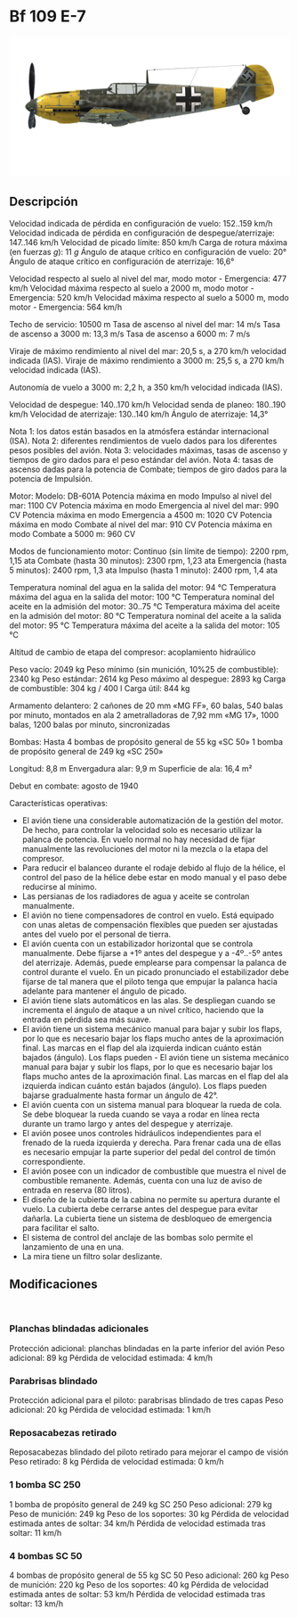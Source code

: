 # Bf 109 E-7

![bf109e7](../images/bf109e7.png)

## Descripción

Velocidad indicada de pérdida en configuración de vuelo: 152..159 km/h
Velocidad indicada de pérdida en configuración de despegue/aterrizaje: 147..146 km/h
Velocidad de picado límite: 850 km/h
Carga de rotura máxima (en fuerzas <i>g</i>): 11 <i>g</i>
Ángulo de ataque crítico en configuración de vuelo: 20°
Ángulo de ataque crítico en configuración de aterrizaje: 16,6°

Velocidad respecto al suelo al nivel del mar, modo motor - Emergencia: 477 km/h
Velocidad máxima respecto al suelo a 2000 m, modo motor - Emergencia: 520 km/h
Velocidad máxima respecto al suelo a 5000 m, modo motor - Emergencia: 564 km/h

Techo de servicio: 10500 m
Tasa de ascenso al nivel del mar: 14 m/s
Tasa de ascenso a 3000 m: 13,3 m/s
Tasa de ascenso a 6000 m: 7 m/s

Viraje de máximo rendimiento al nivel del mar: 20,5 s, a 270 km/h velocidad indicada (IAS).
Viraje de máximo rendimiento a 3000 m: 25,5 s, a 270 km/h velocidad indicada (IAS).

Autonomía de vuelo a 3000 m: 2,2 h, a 350 km/h velocidad indicada (IAS).

Velocidad de despegue: 140..170 km/h
Velocidad senda de planeo: 180..190 km/h
Velocidad de aterrizaje: 130..140 km/h
Ángulo de aterrizaje: 14,3°

Nota 1: los datos están basados en la atmósfera estándar internacional (ISA).
Nota 2: diferentes rendimientos de vuelo dados para los diferentes pesos posibles del avión.
Nota 3: velocidades máximas, tasas de ascenso y tiempos de giro dados para el peso estándar del avión.
Nota 4: tasas de ascenso dadas para la potencia de Combate; tiempos de giro dados para la potencia de Impulsión.

Motor:
Modelo: DB-601A
Potencia máxima en modo Impulso al nivel del mar: 1100 CV
Potencia máxima en modo Emergencia al nivel del mar: 990 CV
Potencia máxima en modo Emergencia a 4500 m: 1020 CV
Potencia máxima en modo Combate al nivel del mar: 910 CV
Potencia máxima en modo Combate a 5000 m: 960 CV

Modos de funcionamiento motor:
Continuo (sin límite de tiempo): 2200 rpm, 1,15 ata
Combate (hasta 30 minutos): 2300 rpm, 1,23 ata
Emergencia (hasta 5 minutos): 2400 rpm, 1,3 ata
Impulso (hasta 1 minuto): 2400 rpm, 1,4 ata

Temperatura nominal del agua en la salida del motor: 94 °C
Temperatura máxima del agua en la salida del motor: 100 °C
Temperatura nominal del aceite en la admisión del motor: 30..75 °C
Temperatura máxima del aceite en la admisión del motor: 80 °C
Temperatura nominal del aceite a la salida del motor: 95 °C
Temperatura máxima del aceite a la salida del motor: 105 °C

Altitud de cambio de etapa del compresor: acoplamiento hidraúlico

Peso vacío: 2049 kg
Peso mínimo (sin munición, 10%25 de combustible): 2340 kg
Peso estándar: 2614 kg
Peso máximo al despegue: 2893 kg
Carga de combustible: 304 kg / 400 l
Carga útil: 844 kg

Armamento delantero:
2 cañones de 20 mm «MG FF», 60 balas, 540 balas por minuto, montados en ala
2 ametralladoras de 7,92 mm «MG 17», 1000 balas, 1200 balas por minuto, sincronizadas

Bombas:
Hasta 4 bombas de propósito general de 55 kg «SC 50»
1 bomba de propósito general de 249 kg «SC 250»

Longitud: 8,8 m
Envergadura alar: 9,9 m
Superficie de ala: 16,4 m²

Debut en combate: agosto de 1940

Características operativas:
- El avión tiene una considerable automatización de la gestión del motor. De hecho, para controlar la velocidad solo es necesario utilizar la palanca de potencia. En vuelo normal no hay necesidad de fijar manualmente las revoluciones del motor ni la mezcla o la etapa del compresor.
- Para reducir el balanceo durante el rodaje debido al flujo de la hélice, el control del paso de la hélice debe estar en modo manual y el paso debe reducirse al mínimo.
- Las persianas de los radiadores de agua y aceite se controlan manualmente.
- El avión no tiene compensadores de control en vuelo. Está equipado con unas aletas de compensación flexibles que pueden ser ajustadas antes del vuelo por el personal de tierra.
- El avión cuenta con un estabilizador horizontal que se controla manualmente. Debe fijarse a +1º antes del despegue y a -4º..-5º antes del aterrizaje. Además, puede emplearse para compensar la palanca de control durante el vuelo. En un picado pronunciado el estabilizador debe fijarse de tal manera que el piloto tenga que empujar la palanca hacia adelante para mantener el ángulo de picado.
- El avión tiene slats automáticos en las alas. Se despliegan cuando se incrementa el ángulo de ataque a un nivel crítico, haciendo que la entrada en pérdida sea más suave.
- El avión tiene un sistema mecánico manual para bajar y subir los flaps, por lo que es necesario bajar los flaps mucho antes de la aproximación final. Las marcas en el flap del ala izquierda indican cuánto están bajados (ángulo). Los flaps pueden - El avión tiene un sistema mecánico manual para bajar y subir los flaps, por lo que es necesario bajar los flaps mucho antes de la aproximación final. Las marcas en el flap del ala izquierda indican cuánto están bajados (ángulo). Los flaps pueden bajarse gradualmente hasta formar un ángulo de 42°.
- El avión cuenta con un sistema manual para bloquear la rueda de cola. Se debe bloquear la rueda cuando se vaya a rodar en línea recta durante un tramo largo y antes del despegue y aterrizaje.
- El avión posee unos controles hidráulicos independientes para el frenado de la rueda izquierda y derecha. Para frenar cada una de ellas es necesario empujar la parte superior del pedal del control de timón correspondiente.
- El avión posee con un indicador de combustible que muestra el nivel de combustible remanente. Además, cuenta con una luz de aviso de entrada en reserva (80 litros).
- El diseño de la cubierta de la cabina no permite su apertura durante el vuelo. La cubierta debe cerrarse antes del despegue para evitar dañarla. La cubierta tiene un sistema de desbloqueo de emergencia para facilitar el salto.
- El sistema de control del anclaje de las bombas solo permite el lanzamiento de una en una.
- La mira tiene un filtro solar deslizante.

## Modificaciones
﻿


### Planchas blindadas adicionales

Protección adicional: planchas blindadas en la parte inferior del avión
Peso adicional: 89 kg
Pérdida de velocidad estimada: 4 km/h﻿


### Parabrisas blindado

Protección adicional para el piloto: parabrisas blindado de tres capas
Peso adicional: 20 kg
Pérdida de velocidad estimada: 1 km/h﻿


### Reposacabezas retirado

Reposacabezas blindado del piloto retirado para mejorar el campo de visión
Peso retirado: 8 kg
Pérdida de velocidad estimada: 0 km/h﻿


### 1 bomba SC 250

1 bomba de propósito general de 249 kg SC 250
Peso adicional: 279 kg
Peso de munición: 249 kg
Peso de los soportes: 30 kg
Pérdida de velocidad estimada antes de soltar: 34 km/h
Pérdida de velocidad estimada tras soltar: 11 km/h﻿


### 4 bombas SC 50

4 bombas de propósito general de 55 kg SC 50
Peso adicional: 260 kg
Peso de munición: 220 kg
Peso de los soportes: 40 kg
Pérdida de velocidad estimada antes de soltar: 53 km/h
Pérdida de velocidad estimada tras soltar: 13 km/h